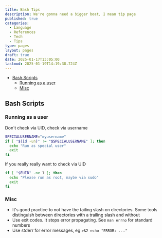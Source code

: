 ```yaml
---
title: Bash Tips
description: We're gonna need a bigger boat, I mean tip page
published: true
categories:
  - Language
  - References
  - Tech
  - Tips
type: pages
layout: pages
draft: true
date: 2025-01-17T13:05:00
lastmod: 2025-01-19T14:19:38.724Z
---
```



<!--- cSpell:disable --->
* [Bash Scripts](#bash-scripts)
  * [Running as a user](#running-as-a-user)
  * [Misc](#misc)
<!--- cSpell:enable --->

## Bash Scripts

### Running as a user

Don't check via UID, check via username

```bash
SPECIALUSERNAME="myusername"
if [ "$(id -un)" != "$SPECIALUSERNAME" ]; then
  echo "Run as special user"
  exit
fi
```

If you really really want to check via UID

```bash
if [ "$EUID" -ne 1 ]; then
  echo "Please run as root, maybe via sudo"
  exit
fi
```

### Misc

* It's good practice to not have the tailing slash on directories. Some tools distinguish between directories with a trailing slash and without
* Use exit codes. It stops error propagating. See `man errno` for standard numbers
* Use stderr for error messages, eg `>&2 echo "ERROR: ..."`
